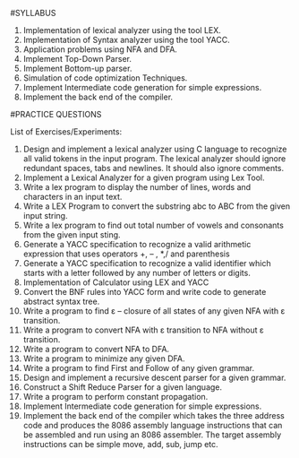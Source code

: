 #SYLLABUS
1. Implementation of lexical analyzer using the tool LEX.
2. Implementation of Syntax analyzer using the tool YACC.
3. Application problems using NFA and DFA.
4. Implement Top-Down Parser.
5. Implement Bottom-up parser.
6. Simulation of code optimization Techniques.
7. Implement Intermediate code generation for simple expressions.
8. Implement the back end of the compiler.




#PRACTICE QUESTIONS

List of Exercises/Experiments:
1. Design and implement a lexical analyzer using C language to recognize all valid tokens
in the input program. The lexical analyzer should ignore redundant spaces, tabs and
newlines. It should also ignore comments.
2. Implement a Lexical Analyzer for a given program using Lex Tool.
3. Write a lex program to display the number of lines, words and characters in an input text.
4. Write a LEX Program to convert the substring abc to ABC from the given input string.
5. Write a lex program to find out total number of vowels and consonants from the given
input sting.
6. Generate a YACC specification to recognize a valid arithmetic expression that uses
operators +, – , *,/ and parenthesis
7. Generate a YACC specification to recognize a valid identifier which starts with a letter
followed by any number of letters or digits.
8. Implementation of Calculator using LEX and YACC
9. Convert the BNF rules into YACC form and write code to generate abstract
syntax tree.
10. Write a program to find ε – closure of all states of any given NFA with ε transition.
11. Write a program to convert NFA with ε transition to NFA without ε transition.
12. Write a program to convert NFA to DFA.
13. Write a program to minimize any given DFA.
14. Write a program to find First and Follow of any given grammar.
15. Design and implement a recursive descent parser for a given grammar.
16. Construct a Shift Reduce Parser for a given language.
17. Write a program to perform constant propagation.
18. Implement Intermediate code generation for simple expressions.
19. Implement the back end of the compiler which takes the three address code and
produces the 8086 assembly language instructions that can be assembled and run
using an 8086 assembler. The target assembly instructions can be simple move,
add, sub, jump etc.
